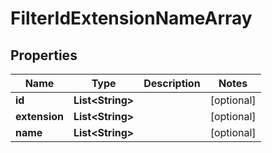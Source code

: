 
# FilterIdExtensionNameArray

## Properties
Name | Type | Description | Notes
------------ | ------------- | ------------- | -------------
**id** | **List&lt;String&gt;** |  |  [optional]
**extension** | **List&lt;String&gt;** |  |  [optional]
**name** | **List&lt;String&gt;** |  |  [optional]



